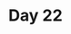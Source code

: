 ---
title: "Day 22"
description: "Lorem ipsum dolor sit amet"
pubDate: "Dec 22 2024"
heroImage: "/blog-placeholder-2.jpg"
---